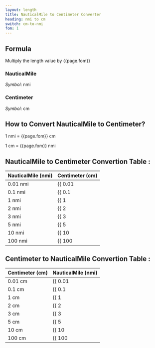 ```yaml
---
layout: length
title: NauticalMile to Centimeter Converter
heading: nmi to cm
switch: cm-to-nmi
fom: 1
---
```


## Formula
Multiply the length value by {{page.fom}}

### NauticalMile
*Symbol*: nmi

### Centimeter
*Symbol*: cm

## How to Convert NauticalMile to Centimeter?
1 nmi = {{page.fom}} cm

1 cm = {{page.fom}} nmi

## NauticalMile to Centimeter Convertion Table :

| NauticalMile (nmi) | Centimeter (cm) |
| ---- | ---- |
| 0.01 nmi | {{ 0.01 | times: page.fom | round: 5 }} cm |
| 0.1 nmi | {{ 0.1 | times: page.fom | round: 5 }} cm |
| 1 nmi | {{ 1 | times: page.fom | round: 5 }} cm |
| 2 nmi | {{ 2 | times: page.fom | round: 5 }} cm |
| 3 nmi | {{ 3 | times: page.fom | round: 5 }} cm |
| 5 nmi | {{ 5 | times: page.fom | round: 5 }} cm |
| 10 nmi | {{ 10 | times: page.fom | round: 5 }} cm |
| 100 nmi | {{ 100 | times: page.fom | round: 5 }} cm |

## Centimeter to NauticalMile Convertion Table :

| Centimeter (cm) | NauticalMile (nmi) |
| ---- | ---- |
| 0.01 cm | {{ 0.01 | divided_by: page.fom | round: 5 }} nmi |
| 0.1 cm | {{ 0.1 | divided_by: page.fom | round: 5 }} nmi |
| 1 cm | {{ 1 | divided_by: page.fom | round: 5 }} nmi |
| 2 cm | {{ 2 | divided_by: page.fom | round: 5 }} nmi |
| 3 cm | {{ 3 | divided_by: page.fom | round: 5 }} nmi |
| 5 cm | {{ 5 | divided_by: page.fom | round: 5 }} nmi |
| 10 cm | {{ 10 | divided_by: page.fom | round: 5 }} nmi |
| 100 cm | {{ 100 | divided_by: page.fom | round: 5 }} nmi |

<script>
selectInput[10].selected = true
selectOutput[3].selected = true
</script>
